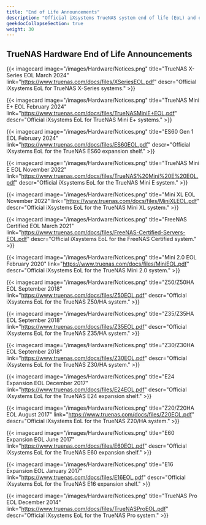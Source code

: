 ```yaml
---
title: "End of Life Announcements"
description: "Official iXsystems TrueNAS system end of life (EoL) and end of support (EoS) announcements."
geekdocCollapseSection: true
weight: 30
---
```


## TrueNAS Hardware End of Life Announcements

<div class="docs-sections">

{{< imagecard image="/images/Hardware/Notices.png" title="TrueNAS X-Series EOL March 2024" link="https://www.truenas.com/docs/files/XSeriesEOL.pdf"
descr="Official iXsystems EoL for TrueNAS X-Series systems." >}}

{{< imagecard image="/images/Hardware/Notices.png" title="TrueNAS Mini E+ EOL February 2024" link="https://www.truenas.com/docs/files/TrueNASMiniE+EOL.pdf"
descr="Official iXsystems EoL for TrueNAS Mini E+ systems." >}}

{{< imagecard image="/images/Hardware/Notices.png" title="ES60 Gen 1 EOL February 2024" link="https://www.truenas.com/docs/files/ES60EOL.pdf"
descr="Official iXsystems EoL for the TrueNAS ES60 expansion shelf." >}}

{{< imagecard image="/images/Hardware/Notices.png" title="TrueNAS Mini E EOL November 2022" link="https://www.truenas.com/docs/files/TrueNAS%20Mini%20E%20EOL.pdf"
descr="Official iXsystems EoL for the TrueNAS Mini E system." >}}

{{< imagecard image="/images/Hardware/Notices.png" title="Mini XL EOL November 2022" link="https://www.truenas.com/docs/files/MiniXLEOL.pdf"
descr="Official iXsystems EoL for the TrueNAS Mini XL system." >}}

{{< imagecard image="/images/Hardware/Notices.png" title="FreeNAS Certified EOL March 2021" link="https://www.truenas.com/docs/files/FreeNAS-Certified-Servers-EOL.pdf"
descr="Official iXsystems EoL for the FreeNAS Certified system." >}}

{{< imagecard image="/images/Hardware/Notices.png" title="Mini 2.0 EOL February 2020" link="https://www.truenas.com/docs/files/MiniEOL.pdf"
descr="Official iXsystems EoL for the TrueNAS Mini 2.0 system." >}}

{{< imagecard image="/images/Hardware/Notices.png" title="Z50/Z50HA EOL September 2018" link="https://www.truenas.com/docs/files/Z50EOL.pdf"
descr="Official iXsystems EoL for the TrueNAS Z50/HA system." >}}

{{< imagecard image="/images/Hardware/Notices.png" title="Z35/Z35HA EOL September 2018" link="https://www.truenas.com/docs/files/Z35EOL.pdf"
descr="Official iXsystems EoL for the TrueNAS Z35/HA system." >}}

{{< imagecard image="/images/Hardware/Notices.png" title="Z30/Z30HA EOL September 2018" link="https://www.truenas.com/docs/files/Z30EOL.pdf"
descr="Official iXsystems EoL for the TrueNAS Z30/HA system." >}}

{{< imagecard image="/images/Hardware/Notices.png" title="E24 Expansion EOL December 2017" link="https://www.truenas.com/docs/files/E24EOL.pdf"
descr="Official iXsystems EoL for the TrueNAS E24 expansion shelf." >}}

{{< imagecard image="/images/Hardware/Notices.png" title="Z20/Z20HA EOL August 2017" link="https://www.truenas.com/docs/files/Z20EOL.pdf"
descr="Official iXsystems EoL for the TrueNAS Z20/HA system." >}}

{{< imagecard image="/images/Hardware/Notices.png" title="E60 Expansion EOL June 2017" link="https://www.truenas.com/docs/files/E60EOL.pdf"
descr="Official iXsystems EoL for the TrueNAS E60 expansion shelf." >}}

{{< imagecard image="/images/Hardware/Notices.png" title="E16 Expansion EOL January 2017" link="https://www.truenas.com/docs/files/E16EOL.pdf"
descr="Official iXsystems EoL for the TrueNAS E16 expansion shelf." >}}

{{< imagecard image="/images/Hardware/Notices.png" title="TrueNAS Pro EOL December 2014" link="https://www.truenas.com/docs/files/TrueNASProEOL.pdf"
descr="Official iXsystems EoL for the TrueNAS Pro system." >}}
</div>
